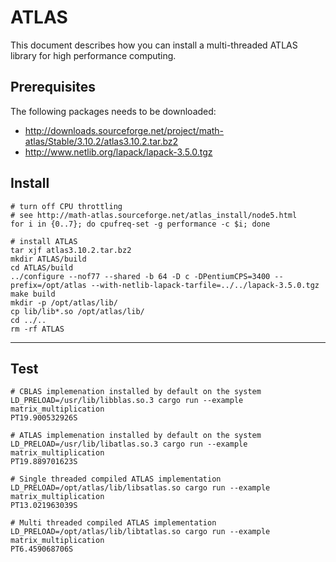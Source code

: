 # ATLAS

This document describes how you can install a multi-threaded ATLAS library for high performance computing.

## Prerequisites

The following packages needs to be downloaded:
* http://downloads.sourceforge.net/project/math-atlas/Stable/3.10.2/atlas3.10.2.tar.bz2
* http://www.netlib.org/lapack/lapack-3.5.0.tgz

Install
-------

```
# turn off CPU throttling
# see http://math-atlas.sourceforge.net/atlas_install/node5.html
for i in {0..7}; do cpufreq-set -g performance -c $i; done

# install ATLAS
tar xjf atlas3.10.2.tar.bz2
mkdir ATLAS/build
cd ATLAS/build
../configure --nof77 --shared -b 64 -D c -DPentiumCPS=3400 --prefix=/opt/atlas --with-netlib-lapack-tarfile=../../lapack-3.5.0.tgz
make build
mkdir -p /opt/atlas/lib/
cp lib/lib*.so /opt/atlas/lib/
cd ../..
rm -rf ATLAS
```

---

## Test

```
# CBLAS implemenation installed by default on the system
LD_PRELOAD=/usr/lib/libblas.so.3 cargo run --example matrix_multiplication
PT19.900532926S

# ATLAS implemenation installed by default on the system
LD_PRELOAD=/usr/lib/libatlas.so.3 cargo run --example matrix_multiplication
PT19.889701623S

# Single threaded compiled ATLAS implementation
LD_PRELOAD=/opt/atlas/lib/libsatlas.so cargo run --example matrix_multiplication
PT13.021963039S

# Multi threaded compiled ATLAS implementation
LD_PRELOAD=/opt/atlas/lib/libtatlas.so cargo run --example matrix_multiplication
PT6.459068706S
```

